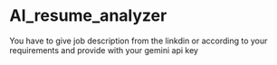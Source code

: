 # AI_resume_analyzer
You have to give job description from the linkdin or according to your requirements and provide with your gemini api key

